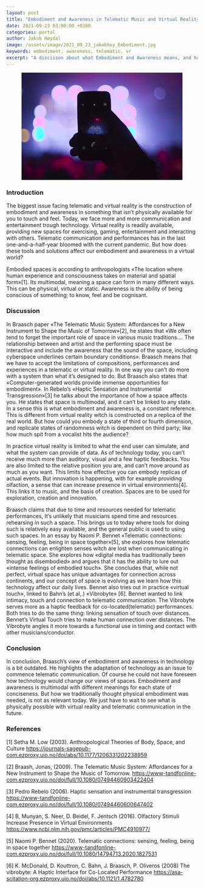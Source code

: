 ```yaml
---
layout: post
title: "Embodiment and Awareness in Telematic Music and Virtual Reality"
date: 2021-09-23 03:00:00 +0200
categories: portal
author: Jakob Høydal
image: /assets/image/2021_09_23_jakobhoy_Embodiment.jpg
keywords: embodiment, awareness, telematic, vr
excerpt: "A discisson about what Embodiment and Awareness means, and how its beeing used in Telematic Music and VR."
---
```




<figure>
    <img src="/assets/image/2021_09_23_jakobhoy_Embodiment.jpg" align="center" />
</figure>


### Introduction

The biggest issue facing telematic and virtual reality is the construction of embodiment and awareness in something that isn’t physically available for you to touch and feel. Today, we face more and more communication and entertainment trough technology. Virtual reality is readily available, providing new spaces for exercising, gaming, entertainment and interacting with others. Telematic communication and performances has in the last one-and-a-half-year bloomed with the current pandemic. But how does these tools and solutions affect our embodiment and awareness in a virtual world?

Embodied spaces is according to anthropologists «The location where human experience and consciousness takes on material and spatial form»[1]. Its multimodal, meaning a space can form in many different ways. This can be physical, virtual or static. Awareness is the ability of being conscious of something; to know, feel and be cognisant.

### Discussion
In Braasch paper «The Telematic Music System: Affordances for a New Instrument to Shape the Music of Tomorrow»[2], he states that «We often tend to forget the important role of space in various music traditions…. The relationship between and artist and the performing space must be interactive and include the awareness that the sound of the space, including cyberspace underlines certain boundary conditions». Braasch means that we have to accept the limitations of compositions, performances and experiences in a telematic or virtual reality. In one way you can’t do more with a system than what it’s designed to do. But Braasch also states that «Computer-generated worlds provide immense opportunities for embodiment». In Rebelo’s «Haptic Sensation and Instrumental Transgression»[3] he talks about the importance of how a space affects you. He states that space is multimodal, and it can’t be linked to any state. In a sense this is what embodiment and awareness is, a constant reference. This is different from virtual reality witch is constructed on a replica of the real world. But how could you embody a state of third or fourth dimension, and replicate states of randomness witch is dependent on third party; like how much spit from a vocalist hits the audience?

In practice virtual reality is limited to what the end user can simulate, and what the system can provide of data. As of technology today, you can’t receive much more than auditory, visual and a few haptic feedbacks. You are also limited to the relative position you are, and can’t move around as much as you want. This limits how effective you can embody replicas of actual events. But innovation is happening, with for example providing olfaction, a sense that can increase presence in virtual environments[4]. This links it to music, and the basis of creation. Spaces are to be used for exploration, creation and innovation.

Braasch claims that due to time and resources needed for telematic performances, It’s unlikely that musicians spend time and resources rehearsing in such a space. This brings us to today where tools for doing such is relatively easy available, and the general public is used to using such spaces. In an essay by Naomi P. Bennet «Telematic connections: sensing, feeling, being in space together»[5], she explores how telematic connections can enlighten senses witch are lost when communicating in telematic space. She explores how «digital media has traditionally been thought as disembodied» and argues that it has the ability to lure out «intense feelings of embodied touch». She concludes that, while not perfect, virtual space has unique advantages for connection across continents, and our concept of space is evolving as we learn how this technology affect our daily lives. Bennet also tries out in practice «virtual touch», linked to Bahn’s  (et al,.) «Vibrobyte» [6]. Bennet wanted to link intimacy, touch and connection to telematic communication. The Vibrobyte serves more as a haptic feedback for co-located(telematic) performances. Both tries to do the same thing: linking sensation of touch over distances. Bennet’s Virtual Touch tries to make human connection over distances. The Vibrobyte angles it more towards a functional use in timing and contact with other musicians/conductor.

### Conclusion

In conclusion, Braasch’s view of embodiment and awareness in technology is a bit outdated. He highlights the adaptation of technology as an issue to commence telematic communication. Of course he could not have foreseen how technology would change our views of spaces. Embodiment and awareness is multimodal with different meanings for each state of conciseness. But how we traditionally thought physical embodiment was needed, is not as relevant today. We just have to wait to see what is physically possible with virtual reality and telematic communication in the future.

### References

[1] Setha M. Low (2003). Anthropological Theories of Body, Space, and Culture https://journals-sagepub-com.ezproxy.uio.no/doi/abs/10.1177/1206331202238959

[2] Braash, Jonas, (2009). The Telematic Music System: Affordances for a New Instrument to Shape the Music of Tomorrow. https://www-tandfonline-com.ezproxy.uio.no/doi/full/10.1080/07494460903422404

[3] Pedro Rebelo (2006). Haptic sensation and instrumental transgression https://www-tandfonline-com.ezproxy.uio.no/doi/full/10.1080/07494460600647402

[4] B, Munyan, S. Neer, D. Beidel, F. Jentsch (2016). Olfactory Stimuli Increase Presence in Virtual Environments https://www.ncbi.nlm.nih.gov/pmc/articles/PMC4910977/

[5] Naomi P. Bennet (2020). Telematic connections: sensing, feeling, being in space together https://www-tandfonline-com.ezproxy.uio.no/doi/full/10.1080/14794713.2020.1827531

[6] K. McDonald, D. Kouttron, C. Bahn, J. Braasch, P. Oliveros (2008) The vibrobyte: A Haptic Interface for Co-Located Performance https://asa-scitation-org.ezproxy.uio.no/doi/abs/10.1121/1.4782780
